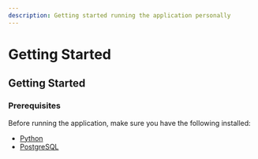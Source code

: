 ```yaml
---
description: Getting started running the application personally
---
```


# Getting Started

## Getting Started

### Prerequisites

Before running the application, make sure you have the following installed:

* [Python](https://vscode-file/vscode-app/c:/Program%20Files/Microsoft%20VS%20Code/resources/app/out/vs/code/electron-sandbox/workbench/workbench.html)
* [PostgreSQL](https://vscode-file/vscode-app/c:/Program%20Files/Microsoft%20VS%20Code/resources/app/out/vs/code/electron-sandbox/workbench/workbench.html)
